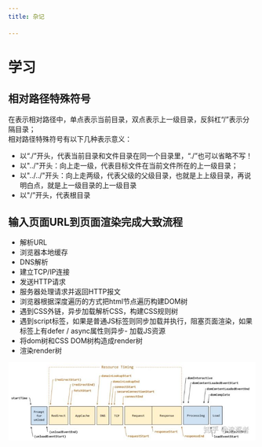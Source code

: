 ```yaml
---
title: 杂记

---
```


# 学习
## 相对路径特殊符号
在表示相对路径中，单点表示当前目录，双点表示上一级目录，反斜杠“/”表示分隔目录；</br>
相对路径特殊符号有以下几种表示意义：</br>
- 以“./”开头，代表当前目录和文件目录在同一个目录里，“./”也可以省略不写！</br>
- 以"../"开头：向上走一级，代表目标文件在当前文件所在的上一级目录；</br>
- 以"../../"开头：向上走两级，代表父级的父级目录，也就是上上级目录，再说明白点，就是上一级目录的上一级目录</br>
- 以"/”开头，代表根目录</br>

## 输入页面URL到页面渲染完成大致流程

- 解析URL
- 浏览器本地缓存
- DNS解析
- 建立TCP/IP连接
- 发送HTTP请求
- 服务器处理请求并返回HTTP报文
- 浏览器根据深度遍历的方式把html节点遍历构建DOM树
- 遇到CSS外链，异步加载解析CSS，构建CSS规则树
- 遇到script标签，如果是普通JS标签则同步加载并执行，阻塞页面渲染，如果标签上有defer / async属性则异步- 加载JS资源
- 将dom树和CSS DOM树构造成render树
- 渲染render树

![alt](../.vuepress/public/imgs/record/record/url.jpg)